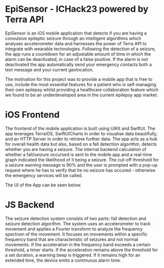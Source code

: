 # EpiSensor - ICHack23 powered by Terra API

EpiSensor is an iOS mobile application that detects if you are having a convulsive epileptic seizure through an intelligent algorithms which analyses accelerometer data and harnesses the power of Terra API to integrate with wearable technologies. Following the detection of a seizure, the app runs a countdown for an adjustable amount of time in which the alarm can be deactivated, in case of a false positive. If the alarm is not deactivated the app automatically send your emergency contacts both a text message and your current geolocation.

The motivation for this project was to provide a mobile app that is free to use, include the most essential features for a patient who is self-managing their own epilepsy whilst providing a healthcare collaboration feature which we found to be an underdeveloped area in the current epilepsy app market. 

# iOS Frontend
The frontend of the mobile application is built using UIKit and SwiftUI. The app leverages TerraiOS, SwiftUICharts in order to visualise data beautifully, and an HTTP Server in order to retrieve further data. The app acts as a hub for overall health data but also, based on a fall detection algorithm, detects whether you are having a seizure. The internal backend calculation of whether a fall/seizure occursed is sent to the mobile app and a real-time graph indicated the likelihood of it being a seizure. The cut-off threshold for a seizure warning message is 90% and the user is prompted with a pop-up request where he has to verify that he no seizure has occured - otherwise the emergency services will be called. 

The UI of the App can be seen below.

# JS Backend
The seizure detection system consists of two parts: fall detection and seizure detection algorithm. The system uses an accelerometer to track movement and applies a Fourier transform to analyze the frequency spectrum of the movement. It focuses on movements within a specific frequency band that are characteristic of seizures and not normal movements. If the acceleration in the frequency band exceeds a certain threshold, a timer starts. If the acceleration remains above the threshold for a set duration, a warning beep is triggered. If it remains high for an extended time, the device emits a continuous alarm tone.

